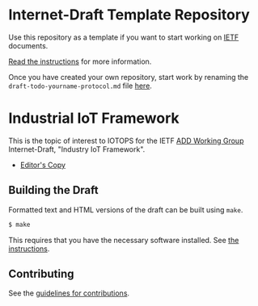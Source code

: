 # Internet-Draft Template Repository

Use this repository as a template if you want to start working on
[IETF](https://www.ietf.org/) documents.

[Read the
instructions](https://github.com/martinthomson/i-d-template/blob/main/doc/TEMPLATE.md)
for more information.

Once you have created your own repository, start work by renaming the
`draft-todo-yourname-protocol.md` file
[here](../../edit/main/draft-todo-yourname-protocol.md).
# Industrial IoT Framework

This is the topic of interest to IOTOPS for the IETF [ADD Working Group](https://datatracker.ietf.org/wg/add/documents/) Internet-Draft, "Industry IoT Framework".

* [Editor's Copy](https://kiranmak.github.io/draft-iotops-iiot-frwk/draft-iotops-km-iiot-frwk.html)

## Building the Draft

Formatted text and HTML versions of the draft can be built using `make`.

```sh
$ make
```

This requires that you have the necessary software installed.  See
[the instructions](https://github.com/martinthomson/i-d-template/blob/master/doc/SETUP.md).


## Contributing

See the
[guidelines for contributions](https://github.com/ietf-wg-add/draft-ietf-add-ddr/blob/main/Contributing.md).
